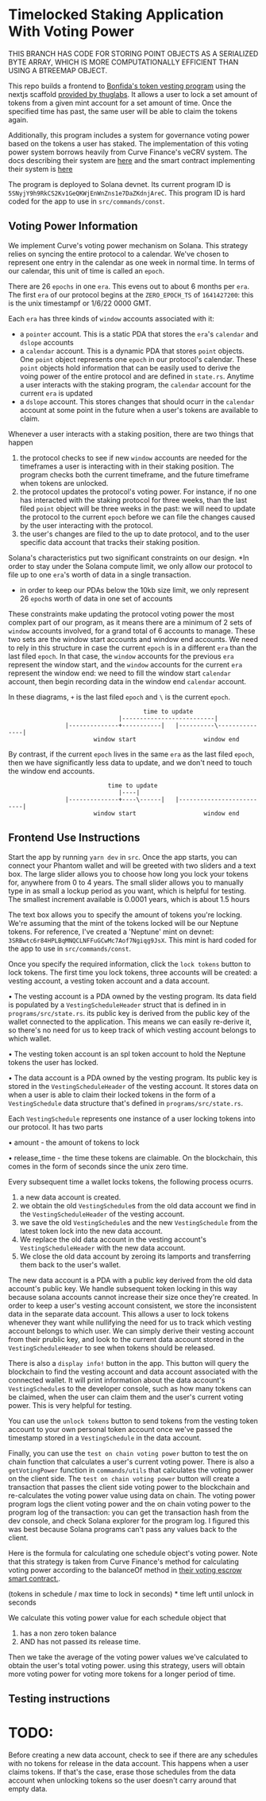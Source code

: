 # Timelocked Staking Application With Voting Power

THIS BRANCH HAS CODE FOR STORING POINT OBJECTS AS A SERIALIZED BYTE ARRAY, WHICH IS MORE COMPUTATIONALLY EFFICIENT THAN USING A BTREEMAP OBJECT.

This repo builds a frontend to [Bonfida's token vesting program](https://github.com/Bonfida/token-vesting) using the nextjs scaffold [provided by thuglabs](https://github.com/thuglabs/create-dapp-solana-nextjs). It allows a user to lock a set amount of tokens from a given mint account for a set amount of time. Once the specified time has past, the same user will be able to claim the tokens again.

Additionally, this program includes a system for governance voting power based on the tokens a user has staked. The implementation of this voting power system borrows heavily from Curve Finance's veCRV system. The docs describing their system are [here](https://curve.readthedocs.io/dao-vecrv.html#curve-dao-vote-escrowed-crv) and the smart contract implementing their system is [here](https://etherscan.io/address/0x5f3b5dfeb7b28cdbd7faba78963ee202a494e2a2#code)

The program is deployed to Solana devnet. Its current program ID is `5SNyjY9h9RkCS2Kv1GeQKWjEnWnZns1e7DaZKdnjAreC`. This program ID is hard coded for the app to use in `src/commands/const`.

## Voting Power Information
We implement Curve's voting power mechanism on Solana. This strategy relies on syncing the entire protocol to a calendar. We've chosen to represent one entry in the calendar as one week in normal time. In terms of our calendar, this unit of time is called an `epoch`.

There are 26 `epochs` in one `era`. This evens out to about 6 months per `era`. The first `era` of our protocol begins at the `ZERO_EPOCH_TS` of `1641427200`: this is the unix timestampf or 1/6/22 0000 GMT. 

Each `era` has three kinds of `window` accounts associated with it:
* a `pointer` account. This is a static PDA that stores the `era`'s `calendar` and `dslope` accounts
* a `calendar` account. This is a dynamic PDA that stores `point` objects. One `point` object represents one `epoch` in our protocol's calendar. These `point` objects hold information that can be easily used to derive the voing power of the entire protocol and are defined in `state.rs`. Anytime a user interacts with the staking program, the `calendar` account for the current `era` is updated
* a `dslope` account. This stores changes that should ocurr in the `calendar` account at some point in the future when a user's tokens are available to claim.

Whenever a user interacts with a staking position, there are two things that happen
1. the protocol checks to see if new `window` accounts are needed for the timeframes a user is interacting with in their staking position. The program checks both the current timeframe, and the future timeframe when tokens are unlocked.
2. the protocol updates the protocol's voting power. For instance, if no one has interacted with the staking protocol for three weeks, than the last filed `point` object will be three weeks in the past: we will need to update the protocol to the current `epoch` before we can file the changes caused by the user interacting with the protocol.
3. the user's changes are filed to the up to date protocol, and to the user specific data account that tracks their staking position.

Solana's characteristics put two significant constraints on our design. 
*In order to stay under the Solana compute limit, we only allow our protocol to file up to one `era`'s worth of data in a single transaction.  
* in order to keep our PDAs below the 10kb size limit, we only represent 26 `epoch`s worth of data in one set of accounts

These constraints make updating the protocol voting power the most complex part of our program, as it means there are a minimum of 2 sets of `window` accounts involved, for a grand total of 6 accounts to manage. These two sets are the window start accounts and window end accounts. We need to rely in this structure in case the current `epoch` is in a different `era` than the last filed `epoch`. In that case, the `window` accounts for the previous `era` represent the window start, and the `window` accounts for the current `era` represent the window end: we need to fill the window start `calendar` account, then begin recording data in the window end `calendar` account.

In these diagrams, `+` is the last filed `epoch` and `\` is the current `epoch`.

                                          time to update
                                   |--------------------------|
                    |--------------+-----------|   |----------\---------------|
                            window start                   window end

By contrast, if the current `epoch` lives in the same `era` as the last filed `epoch`, then we have significantly less data to update, and we don't need to touch the window end accounts.

                                time to update
                                   |----|
                    |--------------+----\------|   |--------------------------|
                            window start                   window end

## Frontend Use Instructions

Start the app by running `yarn dev` in `src`. Once the app starts, you can connect your Phantom wallet and will be greeted with two sliders and a text box. The large slider allows you to choose how long you lock your tokens for, anywhere from 0 to 4 years. The small slider allows you to manually type in as small a lockup period as you want, which is helpful for testing. The smallest increment available is 0.0001 years, which is about 1.5 hours

The text box allows you to specify the amount of tokens you're locking. We're assuming that the mint of the tokens locked will be our Neptune tokens. For reference, I've created a 'Neptune' mint on devnet: `3SRBwtc6r84HPLBqMNQCLNFFuGCwMc7Aof7Ngiqg9JsX`. This mint is hard coded for the app to use in `src/commands/const`.

Once you specify the required information, click the `lock tokens` button to lock tokens. The first time you lock tokens, three accounts will be created: a vesting account, a vesting token account and a data account. 

• The vesting account is a PDA owned by the vesting program. Its data field is populated by a `VestingScheduleHeader` struct that is defined in in `programs/src/state.rs`. its public key is derived from the public key of the wallet connected to the application. This means we can easily re-derive it, so there's no need for us to keep track of which vesting account belongs to which wallet. 

• The vesting token account is an spl token account to hold the Neptune tokens the user has locked.

• The data account is a PDA owned by the vesting program. Its public key is stored in the `VestingScheduleHeader` of the vesting account. It stores data on when a user is able to claim their locked tokens in the form of a `VestingSchedule` data structure that's defined in `programs/src/state.rs`. 

Each `VestingSchedule` represents one instance of a user locking tokens into our protocol. It has two parts

• amount - the amount of tokens to lock

• release_time - the time these tokens are claimable. On the blockchain, this comes in the form of seconds since the unix zero time. 

Every subsequent time a wallet locks tokens, the following process ocurrs.
1. a new data account is created.
2. we obtain the old `VestingSchedule`s from the old data account we find in the `VestingScheduleHeader` of the vesting account.
3. we save the old `VestingSchedule`s and the new `VestingSchedule` from the latest token lock into the new data account.
4. We replace the old data account in the vesting account's `VestingScheduleHeader` with the new data account.
5. We close the old data account by zeroing its lamports and transferring them back to the user's wallet. 

The new data account is a PDA with a public key derived from the old data account's public key. We handle subsequent token locking in this way because solana accounts cannot increase their size once they're created. In order to keep a user's vesting account consistent, we store the inconsistent data in the separate data account. This allows a user to lock tokens whenever they want while nullifying the need for us to track which vesting account belongs to which user. We can simply derive their vesting account from their prublic key, and look to the current data account stored in the `VestingScheduleHeader` to see when tokens should be released.

There is also a `display info!` button in the app. This button will query the blockchain to find the vesting account and data account associated with the connected wallet. It will print information about the data account's `VestingSchedule`s to the developer console, such as how many tokens can be claimed, when the user can claim them and the user's current voting power. This is very helpful for testing.

You can use the `unlock tokens` button to send tokens from the vesting token account to your own personal token account once we've passed the timestamp stored in a `VestingSchedule` in the data account.

Finally, you can use the `test on chain voting power` button to test the on chain function that calculates a user's current voting power. There is also a `getVotingPower` function in `commands/utils` that calculates the voting power on the client side. The `test on chain voting power` button will create a transaction that passes the client side voting power to the blockchain and re-calculates the voting power value using data on chain. The voting power program logs the client voting power and the on chain voting power to the program log of the transaction: you can get the transaction hash from the dev console, and check Solana explorer for the program log. I figured this was best because Solana programs can't pass any values back to the client.

Here is the formula for calculating one schedule object's voting power. Note that this strategy is taken from Curve Finance's method for calculating voting power according to the balanceOf method in [their voting escrow smart contract.](https://etherscan.io/address/0x5f3b5dfeb7b28cdbd7faba78963ee202a494e2a2#code).

(tokens in schedule / max time to lock in seconds) * time left until unlock in seconds

We calculate this voting power value for each schedule object that
1. has a non zero token balance
2. AND has not passed its release time.

Then we take the average of the voting power values we've calculated to obtain the user's total voting power. using this strategy, users will obtain more voting power for voting more tokens for a longer period of time. 

## Testing instructions

# TODO:
Before creating a new data account, check to see if there are any schedules with no tokens for release in the data account. This happens when a user claims tokens. If that's the case, erase those schedules from the data account when unlocking tokens so the user doesn't carry around that empty data.
